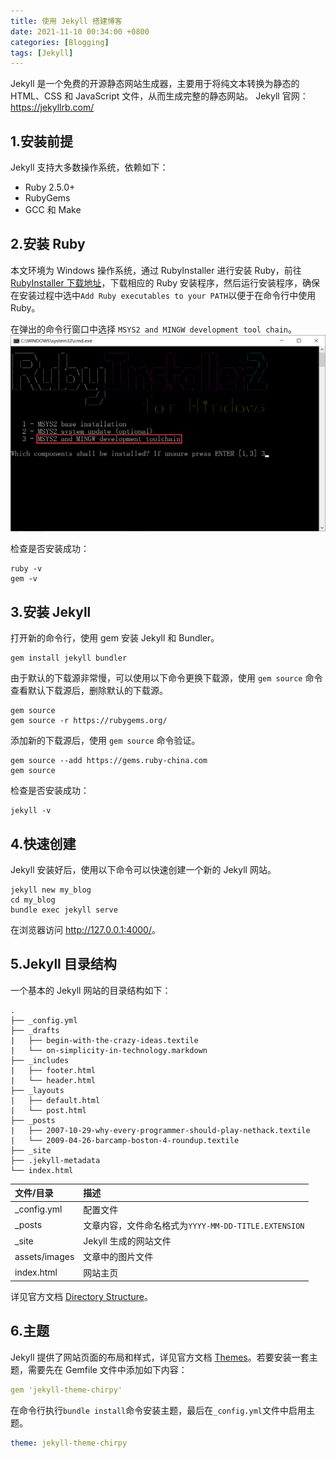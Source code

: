 ```yaml
---
title: 使用 Jekyll 搭建博客
date: 2021-11-10 00:34:00 +0800
categories: [Blogging]
tags: [Jekyll]
---
```


Jekyll 是一个免费的开源静态网站生成器，主要用于将纯文本转换为静态的 HTML、CSS 和 JavaScript 文件，从而生成完整的静态网站。
Jekyll 官网：<https://jekyllrb.com/>

## 1.安装前提
Jekyll 支持大多数操作系统，依赖如下：
- Ruby 2.5.0+
- RubyGems
- GCC 和 Make

## 2.安装 Ruby
本文环境为 Windows 操作系统，通过 RubyInstaller 进行安装 Ruby，前往 [RubyInstaller 下载地址](https://rubyinstaller.org/downloads/)，下载相应的 Ruby 安装程序，然后运行安装程序，确保在安装过程中选中`Add Ruby executables to your PATH`以便于在命令行中使用 Ruby。

在弹出的命令行窗口中选择 `MSYS2 and MINGW development tool chain`。
![](img/msys2-installation-choice.png)

检查是否安装成功：
```shell
ruby -v 
gem -v
```

## 3.安装 Jekyll
打开新的命令行，使用 gem 安装 Jekyll 和 Bundler。
```shell
gem install jekyll bundler
```
由于默认的下载源非常慢，可以使用以下命令更换下载源，使用 `gem source` 命令查看默认下载源后，删除默认的下载源。
```shell
gem source
gem source -r https://rubygems.org/
```
添加新的下载源后，使用 `gem source` 命令验证。
```shell
gem source --add https://gems.ruby-china.com
gem source
```

检查是否安装成功：
```shell
jekyll -v
```


## 4.快速创建
Jekyll 安装好后，使用以下命令可以快速创建一个新的 Jekyll 网站。
```shell
jekyll new my_blog
cd my_blog
bundle exec jekyll serve
```
在浏览器访问 <http://127.0.0.1:4000/>。

## 5.Jekyll 目录结构
一个基本的 Jekyll 网站的目录结构如下：
```shell
.
├── _config.yml
├── _drafts
|   ├── begin-with-the-crazy-ideas.textile
|   └── on-simplicity-in-technology.markdown
├── _includes
|   ├── footer.html
|   └── header.html
├── _layouts
|   ├── default.html
|   └── post.html
├── _posts
|   ├── 2007-10-29-why-every-programmer-should-play-nethack.textile
|   └── 2009-04-26-barcamp-boston-4-roundup.textile
├── _site
├── .jekyll-metadata
└── index.html
```

| 文件/目录                    |  描述 |
| :--------------------------- |  :------ |
| _config.yml         |  配置文件 |
| _posts               |  文章内容，文件命名格式为`YYYY-MM-DD-TITLE.EXTENSION` |
| _site | Jekyll 生成的网站文件 |
| assets/images | 文章中的图片文件 |
| index.html | 网站主页 |

详见官方文档 [Directory Structure](https://jekyllcn.com/docs/structure/)。

## 6.主题
Jekyll 提供了网站页面的布局和样式，详见官方文档 [Themes](https://jekyllrb.com/docs/themes/)。若要安装一套主题，需要先在 Gemfile 文件中添加如下内容：
```yaml
gem 'jekyll-theme-chirpy'
```

在命令行执行`bundle install`命令安装主题，最后在`_config.yml`文件中启用主题。
```yaml
theme: jekyll-theme-chirpy
```